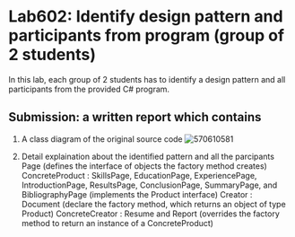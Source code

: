 ﻿# Lab602: Identify design pattern and participants from program (group of 2 students)

In this lab, each group of 2 students has to identify a design pattern and all participants 
from the provided C# program. 

## Submission: a written report which contains

1. A class diagram of the original source code
![570610581](http://www.mx7.com/i/500/8daoyR.png)

2. Detail explaination about the identified pattern and all the parcipants
Page (defines the interface of objects the factory method creates) ConcreteProduct : SkillsPage, EducationPage, ExperiencePage, IntroductionPage, ResultsPage, ConclusionPage, SummaryPage, and BibliographyPage (implements the Product interface) 
Creator : Document (declare the factory method, which returns an object of type Product) 
ConcreteCreator : Resume and Report (overrides the factory method to return an instance of a ConcreteProduct)
